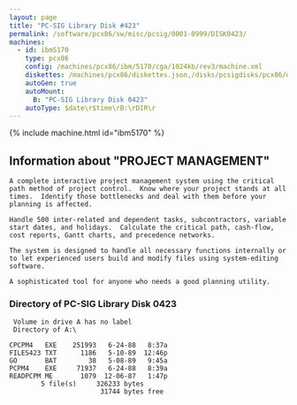 ```yaml
---
layout: page
title: "PC-SIG Library Disk #423"
permalink: /software/pcx86/sw/misc/pcsig/0001-0999/DISK0423/
machines:
  - id: ibm5170
    type: pcx86
    config: /machines/pcx86/ibm/5170/cga/1024kb/rev3/machine.xml
    diskettes: /machines/pcx86/diskettes.json,/disks/pcsigdisks/pcx86/diskettes.json
    autoGen: true
    autoMount:
      B: "PC-SIG Library Disk 0423"
    autoType: $date\r$time\rB:\rDIR\r
---
```


{% include machine.html id="ibm5170" %}

## Information about "PROJECT MANAGEMENT"

    A complete interactive project management system using the critical
    path method of project control.  Know where your project stands at all
    times.  Identify those bottlenecks and deal with them before your
    planning is affected.
    
    Handle 500 inter-related and dependent tasks, subcontractors, variable
    start dates, and holidays.  Calculate the critical path, cash-flow,
    cost reports, Gantt charts, and precedence networks.
    
    The system is designed to handle all necessary functions internally or
    to let experienced users build and modify files using system-editing
    software.
    
    A sophisticated tool for anyone who needs a good planning utility.

### Directory of PC-SIG Library Disk 0423

     Volume in drive A has no label
     Directory of A:\

    CPCPM4   EXE    251993   6-24-88   8:37a
    FILES423 TXT      1186   5-10-89  12:46p
    GO       BAT        38   5-08-89   9:45a
    PCPM4    EXE     71937   6-24-88   8:39a
    READPCPM ME       1079  12-06-87   1:47p
            5 file(s)     326233 bytes
                           31744 bytes free
